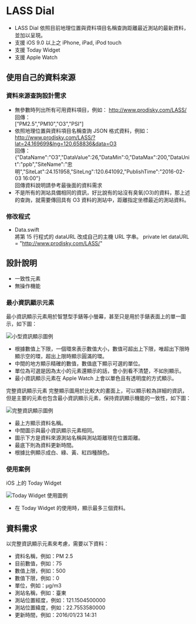 # LASS Dial
- LASS Dial 依照目前地理位置與資料項目名稱查詢距離最近測站的最新資料，並加以呈現。
- 支援 iOS 9.0 以上之 iPhone, iPad, iPod touch
- 支援 Today Widget
- 支援 Apple Watch

## 使用自己的資料來源

### 資料來源查詢設計需求
- 無參數時列出所有可用資料項目，例如：
http://www.prodisky.com/LASS/  
回傳：  
["PM2.5","PM10","O3","PSI"]
- 依照地理位置與資料項目名稱查詢 JSON 格式資料，例如：
http://www.prodisky.com/LASS/?lat=24.169699&lng=120.658836&data=O3  
回傳：
{"DataName":"O3","DataValue":26,"DataMin":0,"DataMax":200,"DataUnit":"ppb","SiteName":"忠明","SiteLat":24.151958,"SiteLng":120.641092,"PublishTime":"2016-02-03 16:00"}  
回傳資料說明請參考最後面的資料需求
- 不是所有的測站具備相同的資訊，好比說有的站沒有臭氧(O3)的資料，那上述的查詢，就需要傳回具有 O3 資料的測站中，距離指定坐標最近的測站資料。

### 修改程式
- Data.swift  
將第 15 行程式的 dataURL 改成自己的主機 URL 字串。
private let dataURL	= "http://www.prodisky.com/LASS/"



## 設計說明
- 一致性元素
- 無操作機能

### 最小資訊顯示元素
最小資訊顯示元素用於智慧型手錶等小螢幕，甚至只是用於手錶表面上的單一圖示，如下圖：

![小型資訊顯示圖例](http://www.prodisky.com/LASS/small.png "小型資訊顯示")

- 根據數值上下限，一個環來表示數值大小，數值可超出上下限，唯超出下限時顯示空的環，超出上限時顯示圓滿的環。
- 中間的地方顯示精確的數值，數值底下顯示可選的單位。
- 單位為可選是因為太小的元素還顯示的話，會小到看不清楚，不如別顯示。
- 最小資訊顯示元素在 Apple Watch 上會以單色且有透明度的方式顯示。

完整資訊顯示元素
完整顯示圖用於比較大的畫面上，可以顯示較為詳細的資訊，但是主要的元素也包含最小資訊顯示元素，保持資訊顯示機能的一致性，如下圖：

![完整資訊顯示圖例](http://www.prodisky.com/LASS/full.png "完整資訊顯示")

- 最上方顯示資料名稱。
- 中間圖示與最小資訊顯示元素相同。
- 圖示下方是資料來源測站名稱與測站距離現在位置距離。
- 最底下則為資料更新時間。
- 根據比例顯示成白、綠、黃、紅四種顏色。


### 使用案例
iOS 上的 Today Widget

![Today Widget 使用圖例](http://www.prodisky.com/LASS/widget.png "Today Widget")

- 在 Today Widget 的使用時，顯示最多三個資料。

## 資料需求
以完整資訊顯示元素來考慮，需要以下資料：
- 資料名稱，例如：PM 2.5
- 目前數值，例如：75
- 數值上限，例如：500
- 數值下限，例如：0
- 單位，例如：μg/m3
- 測站名稱，例如：臺東
- 測站位置經度，例如：121.1504500000
- 測站位置緯度，例如：22.7553580000
- 更新時間，例如：2016/01/23 14:31
